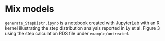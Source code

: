 # Mix models

`generate_StepDistr.ipynb` is a notebook created with JupyterLab with an R kernel illustrating the step distribution analysis reported in Ly et al. Figure 3 using the step calculation RDS file under `example/untreated`.
